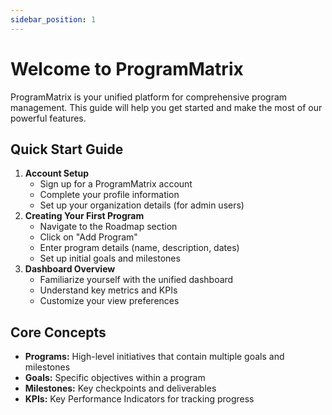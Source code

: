```yaml
---
sidebar_position: 1
---
```


# Welcome to ProgramMatrix

ProgramMatrix is your unified platform for comprehensive program management. This guide will help you get started and make the most of our powerful features.

## Quick Start Guide

1.  **Account Setup**
    - Sign up for a ProgramMatrix account
    - Complete your profile information
    - Set up your organization details (for admin users)
2.  **Creating Your First Program**
    - Navigate to the Roadmap section
    - Click on "Add Program"
    - Enter program details (name, description, dates)
    - Set up initial goals and milestones
3.  **Dashboard Overview**
    - Familiarize yourself with the unified dashboard
    - Understand key metrics and KPIs
    - Customize your view preferences

## Core Concepts

- **Programs:** High-level initiatives that contain multiple goals and milestones
- **Goals:** Specific objectives within a program
- **Milestones:** Key checkpoints and deliverables
- **KPIs:** Key Performance Indicators for tracking progress 